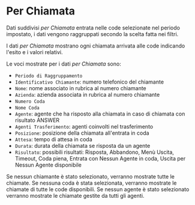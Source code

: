 # Per Chiamata	

Dati suddivisi *per Chiamata* entrata nelle code selezionate nel 
periodo impostato, i dati vengono raggruppati secondo la scelta 
fatta nei filtri.

I dati *per Chiamata* mostrano ogni chiamata arrivata alle code 
indicando l'esito e i valori relativi.

Le voci mostrate per i dati *per Chiamata* sono:

- `Periodo di Raggruppamento`
- `Identificativo Chiamante`: numero telefonico del chiamante
- `Nome`: nome associato in rubrica al numero chiamante
- `Azienda`: azienda associata in rubrica al numero chiamante
- `Numero Coda`
- `Nome Coda`
- `Agente`: agente che ha risposto alla chiamata in caso di chiamata con 
risultato ANSWER
- `Agenti Trasferimento`: agenti coinvolti nel trasferimento
- `Posizione`: posizione della chiamata all'entrata in coda
- `Attesa`: tempo di attesa in coda
- `Durata`: durata della chiamata se risposta da un agente
- `Risultato`: possibili risultati: Risposta, Abbandono, Menù Uscita, 
Timeout, Coda piena, Entrata con Nessun Agente in coda, Uscita per 
Nessun Agente disponibile

Se nessun chiamante è stato selezionato, verranno mostrate tutte le 
chiamate.
Se nessuna coda è stata selezionata, verranno mostrate le 
chiamate di tutte le code disponibili.
Se nessun agente è stato selezionato verranno mostrate le chiamate gestite da tutti gli agenti.
